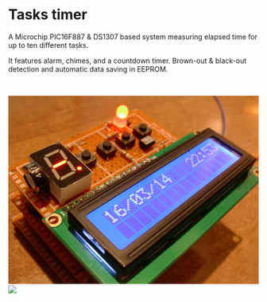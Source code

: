 # Tasks timer

A Microchip PIC16F887 & DS1307 based system measuring elapsed time for up to ten different tasks.

It features alarm, chimes, and a countdown timer. Brown-out & black-out detection and automatic data saving in EEPROM.

<br>

<p float="left">
  <img src="/img/pic1.jpeg" />
  <img src="/img/pic2.jpg" />
</p>

<br>
